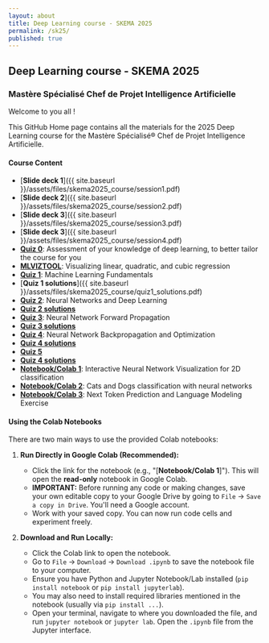 ```yaml
---
layout: about
title: Deep Learning course - SKEMA 2025
permalink: /sk25/
published: true
---
```


## Deep Learning course - SKEMA 2025
### Mastère Spécialisé Chef de Projet Intelligence Artificielle

Welcome to you all !

This GitHub Home page contains all the materials for the 2025 Deep Learning course for the Mastère Spécialisé® Chef de Projet Intelligence Artificielle.


#### Course Content


- [**Slide deck 1**]({{ site.baseurl }}/assets/files/skema2025_course/session1.pdf)
- [**Slide deck 2**]({{ site.baseurl }}/assets/files/skema2025_course/session2.pdf)
- [**Slide deck 3**]({{ site.baseurl }}/assets/files/skema2025_course/session3.pdf)
- [**Slide deck 3**]({{ site.baseurl }}/assets/files/skema2025_course/session4.pdf)
- [**Quiz 0**](https://docs.google.com/forms/d/e/1FAIpQLSdVYm9_lK7Q87IpkafAuzP3taJE8rx7M206frlNSRsuRAHH_A/viewform?usp=dialog): Assessment of your knowledge of deep learning, to better tailor the course for you
- [**MLVIZTOOL**](https://la7.lu/ml-viz-tool-skema2025/): Visualizing linear, quadratic, and cubic regression
- [**Quiz 1**](https://docs.google.com/forms/d/e/1FAIpQLSdUtTBULIdHHy1n1FN2eXMk6bj10ALGCPlrQjEdlWQvZIBcpQ/viewform): Machine Learning Fundamentals
- [**Quiz 1 solutions**]({{ site.baseurl }}/assets/files/skema2025_course/quiz1_solutions.pdf)
- [**Quiz 2**](https://docs.google.com/forms/d/e/1FAIpQLScB6jDGEeWYIyn5a2_L3YiTsbk2SsUCxjaqrOf-rgTjccI-cg/viewform): Neural Networks and Deep Learning
- [**Quiz 2 solutions**](https://www.youtube.com/watch?v=dQw4w9WgXcQ)
- [**Quiz 3**](https://docs.google.com/forms/d/e/1FAIpQLSeqmTBnYYQT-LYFU9Sfc8MUoOG-vDtxaLo-qM_04s8fUXz_jw/viewform): Neural Network Forward Propagation
- [**Quiz 3 solutions**](https://www.youtube.com/watch?v=dQw4w9WgXcQ)
- [**Quiz 4**](https://docs.google.com/forms/d/e/1FAIpQLSdSy39v9-bApzkC-Wyvq8AyxMkLoIQ35ZYp8vP6iDIENx0kvQ/viewform?usp=dialog): Neural Network Backpropagation and Optimization
- [**Quiz 4 solutions**](https://www.youtube.com/watch?v=dQw4w9WgXcQ)
- [**Quiz 5**](https://docs.google.com/forms/d/e/1FAIpQLSc5azSzLzYdqmk4RVZXhukpi9y3AzruEm66lpKTn7TgqmduAQ/viewform)
- [**Quiz 4 solutions**](https://www.youtube.com/watch?v=dQw4w9WgXcQ)
- [**Notebook/Colab 1**](https://colab.research.google.com/drive/1rxntuqCbXyclHsVF74k3_hs2W4aWlAYG?usp=sharing): Interactive Neural Network Visualization for 2D classification
- [**Notebook/Colab 2**](https://colab.research.google.com/drive/1YZ3w3sjyq1_wGGI7MYXqjxPRWW9rRL-1?usp=sharing): Cats and Dogs classification with neural networks
- [**Notebook/Colab 3**](https://colab.research.google.com/drive/1z0loXvEpq7UUgiIBzLBc9znZ5pYNM3xp?usp=sharing): Next Token Prediction and Language Modeling Exercise


#### Using the Colab Notebooks

There are two main ways to use the provided Colab notebooks:

1.  **Run Directly in Google Colab (Recommended):**
    *   Click the link for the notebook (e.g., "[**Notebook/Colab 1**]"). This will open the **read-only** notebook in Google Colab.
    *   **IMPORTANT:** Before running any code or making changes, save your own editable copy to your Google Drive by going to `File` -> `Save a copy in Drive`. You'll need a Google account.
    *   Work with your saved copy. You can now run code cells and experiment freely.

2.  **Download and Run Locally:**
    *   Click the Colab link to open the notebook.
    *   Go to `File` -> `Download` -> `Download .ipynb` to save the notebook file to your computer.
    *   Ensure you have Python and Jupyter Notebook/Lab installed (`pip install notebook` or `pip install jupyterlab`).
    *   You may also need to install required libraries mentioned in the notebook (usually via `pip install ...`).
    *   Open your terminal, navigate to where you downloaded the file, and run `jupyter notebook` or `jupyter lab`. Open the `.ipynb` file from the Jupyter interface.